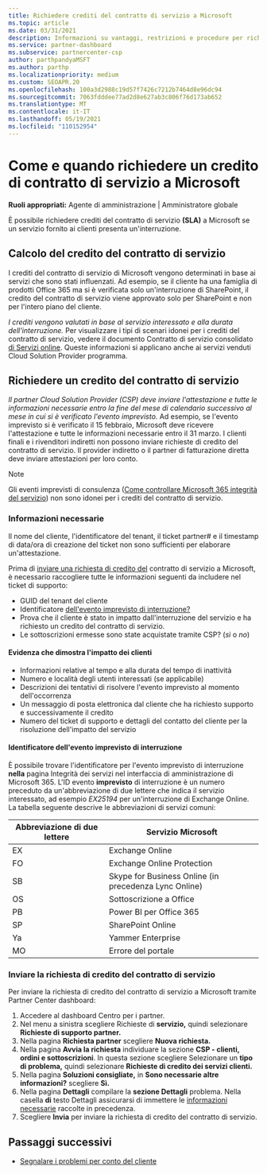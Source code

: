 ```yaml
---
title: Richiedere crediti del contratto di servizio a Microsoft
ms.topic: article
ms.date: 03/31/2021
description: Informazioni su vantaggi, restrizioni e procedure per richiedere un credito di contratto di servizio a Microsoft in caso di interruzione del servizio da parte dei clienti.
ms.service: partner-dashboard
ms.subservice: partnercenter-csp
author: parthpandyaMSFT
ms.author: parthp
ms.localizationpriority: medium
ms.custom: SEOAPR.20
ms.openlocfilehash: 100a3d2988c19d57f7426c7212b7464d8e96dc94
ms.sourcegitcommit: 7063fdddee77ad2d8e627ab3c806f76d173ab652
ms.translationtype: MT
ms.contentlocale: it-IT
ms.lasthandoff: 05/19/2021
ms.locfileid: "110152954"
---
```

# <a name="how-and-when-to-request-a-service-level-agreement-sla-credit-from-microsoft"></a>Come e quando richiedere un credito di contratto di servizio a Microsoft

**Ruoli appropriati:** Agente di amministrazione | Amministratore globale

È possibile richiedere crediti del contratto di servizio **(SLA)** a Microsoft se un servizio fornito ai clienti presenta un'interruzione.

## <a name="sla-credit-calculation"></a>Calcolo del credito del contratto di servizio

I crediti del contratto di servizio di Microsoft vengono determinati in base ai servizi che sono stati influenzati. Ad esempio, se il cliente ha una famiglia di prodotti Office 365 ma si è verificata solo un'interruzione di SharePoint, il credito del contratto di servizio viene approvato solo per SharePoint e non per l'intero piano del cliente.

*I crediti vengono valutati in base al servizio interessato e alla durata dell'interruzione.* Per visualizzare i tipi di scenari idonei per i crediti del contratto di servizio, vedere il documento Contratto di servizio consolidato [di Servizi online](http://www.microsoftvolumelicensing.com/DocumentSearch.aspx?Mode=3&DocumentTypeId=37). Queste informazioni si applicano anche ai servizi venduti Cloud Solution Provider programma.


## <a name="request-an-sla-credit"></a>Richiedere un credito del contratto di servizio

*Il partner Cloud Solution Provider (CSP) deve inviare l'attestazione e tutte le informazioni necessarie entro la fine del mese di calendario successivo al mese in cui si è verificato l'evento imprevisto.* Ad esempio, se l'evento imprevisto si è verificato il 15 febbraio, Microsoft deve ricevere l'attestazione e tutte le informazioni necessarie entro il 31 marzo. I clienti finali e i rivenditori indiretti non possono inviare richieste di credito del contratto di servizio. Il provider indiretto o il partner di fatturazione diretta deve inviare attestazioni per loro conto.

>[!NOTE]
>Gli eventi imprevisti di consulenza ([Come controllare Microsoft 365 integrità del servizio](/microsoft-365/enterprise/view-service-health#incidents-and-advisories)) non sono idonei per i crediti del contratto di servizio.

### <a name="required-information"></a>Informazioni necessarie

Il nome del cliente, l'identificatore del tenant, il ticket partner# e il timestamp di data/ora di creazione del ticket non sono sufficienti per elaborare un'attestazione.

Prima di [inviare una richiesta di credito del](#submit-sla-credit-request) contratto di servizio a Microsoft, è necessario raccogliere tutte le informazioni seguenti da includere nel ticket di supporto: 

- GUID del tenant del cliente
- Identificatore [dell'evento imprevisto di interruzione?](#outage-incident-identifier)
- Prova che il cliente è stato in impatto dall'interruzione del servizio e ha richiesto un credito del contratto di servizio.
- Le sottoscrizioni ermesse sono state acquistate tramite CSP? (*sì* o *no*)

#### <a name="evidence-that-proves-customer-impact"></a>Evidenza che dimostra l'impatto dei clienti

- Informazioni relative al tempo e alla durata del tempo di inattività
- Numero e località degli utenti interessati (se applicabile)
- Descrizioni dei tentativi di risolvere l'evento imprevisto al momento dell'occorrenza
- Un messaggio di posta elettronica dal cliente che ha richiesto supporto e successivamente il credito
- Numero del ticket di supporto e dettagli del contatto del cliente per la risoluzione dell'impatto del servizio


#### <a name="outage-incident-identifier"></a>Identificatore dell'evento imprevisto di interruzione

È possibile trovare l'identificatore per l'evento imprevisto di interruzione **nella** pagina Integrità dei servizi nel interfaccia di amministrazione di Microsoft 365. L'ID evento **imprevisto** di interruzione è un numero preceduto da un'abbreviazione di due lettere che indica il servizio interessato, ad esempio *EX25194* per un'interruzione di Exchange Online. La tabella seguente descrive le abbreviazioni di servizi comuni:

| Abbreviazione di due lettere | Servizio Microsoft |
| ----------------------- | ----------------- |
| EX | Exchange Online |
| FO | Exchange Online Protection |
| SB | Skype for Business Online (in precedenza Lync Online) |
| OS | Sottoscrizione a Office |
| PB | Power BI per Office 365 |
| SP | SharePoint Online |
| Ya | Yammer Enterprise |
| MO | Errore del portale |

### <a name="submit-sla-credit-request"></a>Inviare la richiesta di credito del contratto di servizio

Per inviare la richiesta di credito del contratto di servizio a Microsoft tramite Partner Center dashboard:

1. Accedere al dashboard Centro per i partner.
2. Nel menu a sinistra scegliere Richieste di **servizio,** quindi selezionare **Richieste di supporto partner.**
3. Nella pagina **Richiesta partner** scegliere **Nuova richiesta.**
4. Nella pagina **Avvia la richiesta** individuare la sezione **CSP - clienti, ordini e sottoscrizioni**. In questa sezione scegliere Selezionare un **tipo di problema,** quindi selezionare **Richieste di credito dei servizi clienti.**
5. Nella pagina **Soluzioni consigliate,** in **Sono necessarie altre informazioni?** scegliere **Sì.**
6. Nella pagina **Dettagli** compilare la **sezione Dettagli** problema. Nella casella **di** testo Dettagli assicurarsi di immettere le [informazioni necessarie](#required-information) raccolte in precedenza.
7. Scegliere **Invia** per inviare la richiesta di credito del contratto di servizio.

## <a name="next-steps"></a>Passaggi successivi

- [Segnalare i problemi per conto del cliente](report-problems-on-behalf-of-a-customer.md)
